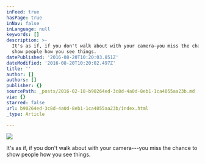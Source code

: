 ```yaml
---
inFeed: true
hasPage: true
inNav: false
inLanguage: null
keywords: []
description: >-
  It's as if, if you don't walk about with your camera—you miss the chance to
  show people how you see things.
datePublished: '2016-08-20T10:20:03.851Z'
dateModified: '2016-08-20T10:20:02.497Z'
title: ''
author: []
authors: []
publisher: {}
sourcePath: _posts/2016-02-18-b90264ed-3c8d-4a0d-8eb1-1ca4055aa23b.md
via: {}
starred: false
url: b90264ed-3c8d-4a0d-8eb1-1ca4055aa23b/index.html
_type: Article

---
```

![](https://the-grid-user-content.s3-us-west-2.amazonaws.com/b165d7e5-548c-4797-bf0b-e340e21a6de0.jpg)

It's as if, if you don't walk about with your camera---you miss the chance to show people how you see things.